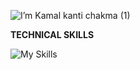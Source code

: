 

![I’m Kamal kanti chakma (1)](https://github.com/kamalchakma1/kamalchakma1/assets/53227040/f98b0a93-01b6-43d2-9118-4bad29e9e4ec)


**TECHNICAL SKILLS**

![My Skills](https://skillicons.dev/icons?i=html,css,js,typescript,react,tailwindcss,next,nodejs,express,mongodb,mysql,prisma,postgresql,docker)




